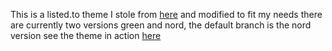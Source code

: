 This is a listed.to theme I stole from [here](https://listed.to/@Lissy93) and modified to fit my needs there are currently two versions green and nord, the default branch is the nord version see the theme in action [here](https://aether.exposed)